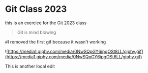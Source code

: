 # Git Class 2023
this is an exercice for the Git 2023 class

> Git is mind blowing

#I removed the first gif because it wasn't working

![https://media1.giphy.com/media/0NwSQpGY6ipgOSt8LL/giphy.gif](https://media1.giphy.com/media/0NwSQpGY6ipgOSt8LL/giphy.gif)
 
This is another local edit